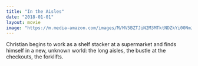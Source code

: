 ```yaml
---
title: "In the Aisles"
date: "2018-01-01"
layout: movie
image: "https://m.media-amazon.com/images/M/MV5BZTJiN2M3MTktNDZkYi00NmJmLTgyMjAtODdiNWRkNTU5YjFkXkEyXkFqcGdeQXVyNDU0NjMyNTQ@._V1_SX300.jpg"
---
```


Christian begins to work as a shelf stacker at a supermarket and finds himself in a new, unknown world: the long aisles, the bustle at the checkouts, the forklifts.

